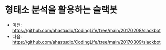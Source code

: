 # 형태소 분석을 활용하는 슬랙봇

- 이전: <https://github.com/ahastudio/CodingLife/tree/main/20170208/slackbot>
- 다음: <https://github.com/ahastudio/CodingLife/tree/main/20170309/slackbot>
